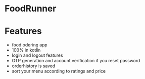 # FoodRunner
# Features
- food odering app
- 100% in kotlin
- login and logout features
- OTP generation and account verification if you reset password
- orderhistory is saved
- sort your menu according to ratings and price

